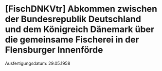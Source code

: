 # [FischDNKVtr] Abkommen zwischen der Bundesrepublik Deutschland und dem Königreich Dänemark über die gemeinsame Fischerei in der Flensburger Innenförde

Ausfertigungsdatum: 29.05.1958

 